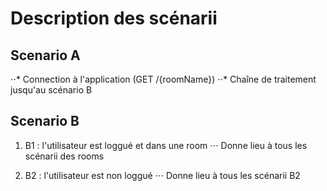 # Description des scénarii

## Scenario A
⋅⋅* Connection à l'application (GET /{roomName})
⋅⋅* Chaîne de traitement jusqu'au scénario B

## Scenario B
1. B1 : l'utilisateur est loggué et dans une room
⋅⋅⋅ Donne lieu à tous les scénarii des rooms

2. B2 : l'utilisateur est non loggué
⋅⋅⋅ Donne lieu à tous les scénarii B2

